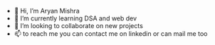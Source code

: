 - 👋 Hi, I’m Aryan Mishra
- 🌱 I’m currently learning DSA and web dev 
- 💞️ I’m looking to collaborate on new projects
- 📫 to reach me you can contact me on linkedin or can mail me too  

<!---
24aryan/24aryan is a ✨ special ✨ repository because its `README.md` (this file) appears on your GitHub profile.
You can click the Preview link to take a look at your changes.
--->
